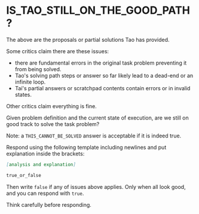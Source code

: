 # IS_TAO_STILL_ON_THE_GOOD_PATH?

The above are the proposals or partial solutions Tao has provided. 

Some critics claim there are these issues:

* there are fundamental errors in the original task problem preventing it from being solved.
* Tao's solving path steps or answer so far likely lead to a dead-end or an infinite loop.
* Tai's partial answers or scratchpad contents contain errors or in invalid states.

Other critics claim everything is fine.

Given problem definition and the current state of execution, are we still on good track to solve the task problem? 

Note: a `THIS_CANNOT_BE_SOLVED` answer is acceptable if it is indeed true.

Respond using the following template including newlines and put explanation inside the brackets:

```markdown
[analysis and explanation]

true_or_false
```

Then write `false` if any of issues above applies. Only when all look good, and you can respond with `true`.

Think carefully before responding.
